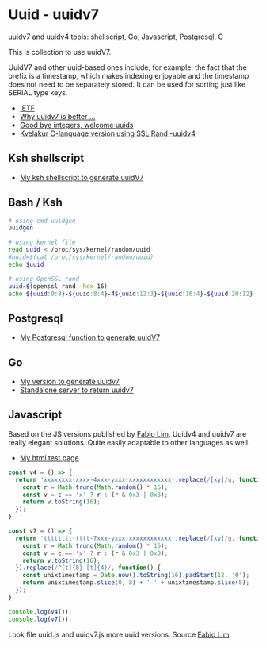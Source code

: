 # Uuid - uuidv7

uuidv7 and uuidv4 tools: shellscript, Go, Javascript, Postgresql, C

This is collection to use uuidV7.

UuidV7 and other uuid-based ones include, for example, the fact that the prefix is a timestamp,
which makes indexing enjoyable and the timestamp does not need to be separately stored.
It can be used for sorting just like SERIAL type keys.


  * [IETF](https://www.ietf.org/archive/id/draft-peabody-dispatch-new-uuid-format-04.html)
  * [Why uuidv7 is better ...](https://itnext.io/why-uuid7-is-better-than-uuid4-as-clustered-index-edb02bf70056)
  * [Good bye integers, welcome uuids](https://buildkite.com/blog/goodbye-integers-hello-uuids)
  * [Kvelakur C-language version using SSL Rand -uuidv4](https://gist.github.com/kvelakur/9069c9896577c3040030)

## Ksh shellscript

  * [My ksh shellscript to generate uuidV7](https://github.com/kshji/ksh/blob/master/Sh/uuidv7.sh)

## Bash / Ksh

```bash
# using cmd uuidgen
uuidgen

# using kernel file
read uuid < /proc/sys/kernel/random/uuid
#uuid=$(cat /proc/sys/kernel/random/uuid)
echo $uuid

# using OpenSSL rand
uuid=$(openssl rand -hex 16)
echo ${uuid:0:8}-${uuid:8:4}-4${uuid:12:3}-${uuid:16:4}-${uuid:20:12}
```

## Postgresql

  * [My Postgresql function to generate uuidV7](https://github.com/kshji/postgresql.sh)

## Go

  * [My version to generate uuidv7](https://github.com/kshji/go/tree/master/uuid7)
  * [Standalone server to return uuidv7](https://github.com/kshji/go/tree/master/uuidv7server)

## Javascript

Based on the JS versions published by [Fabio Lim](https://gist.github.com/fabiolimace).
Uuidv4 and uuidv7 are really elegant solutions. Quite easily adaptable to other languages as well.

   * [My html test page](https://github.com/kshji/uuid/blob/main/uuidv7.html)

```javascript
const v4 = () => {
  return 'xxxxxxxx-xxxx-4xxx-yxxx-xxxxxxxxxxxx'.replace(/[xy]/g, function(c) {
    const r = Math.trunc(Math.random() * 16);
    const v = c == 'x' ? r : (r & 0x3 | 0x8);
    return v.toString(16);
  });
}

const v7 = () => {
  return 'tttttttt-tttt-7xxx-yxxx-xxxxxxxxxxxx'.replace(/[xy]/g, function(c) {
    const r = Math.trunc(Math.random() * 16);
    const v = c == 'x' ? r : (r & 0x3 | 0x8);
    return v.toString(16);
  }).replace(/^[t]{8}-[t]{4}/, function() {
    const unixtimestamp = Date.now().toString(16).padStart(12, '0');
    return unixtimestamp.slice(0, 8) + '-' + unixtimestamp.slice(8);
  });
}

console.log(v4());
console.log(v7());
```

Look file uuid.js and uuidv7.js more uuid versions. Source [Fabio Lim](https://gist.github.com/fabiolimace).

```javascript
```


```javascript
```

```javascript
```
